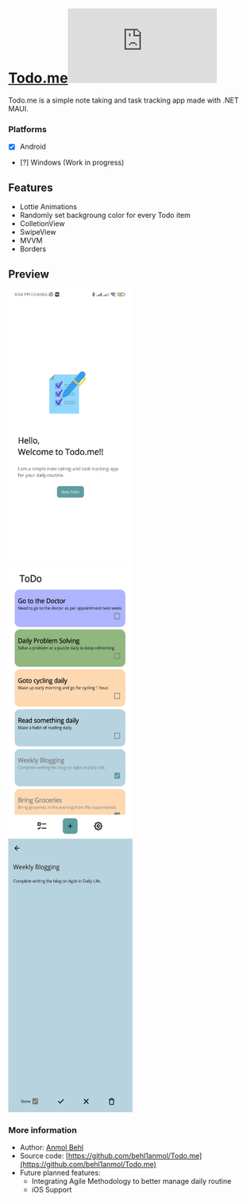 # [Todo.me](https://github.com/behl1anmol/Todo.me)[![Build Status](https://dev.azure.com/behl1anmol/Planner/_apis/build/status/behl1anmol.Todo.me?branchName=master)](https://dev.azure.com/behl1anmol/Planner/_build/latest?definitionId=6&branchName=master)
Todo.me is a simple note taking and task tracking app made with .NET MAUI.

### Platforms

- [x] Android
- [?] Windows (Work in progress)

## Features
* Lottie Animations
* Randomly set backgroung color for every Todo item
* ColletionView
* SwipeView
* MVVM
* Borders

## Preview
<img  src="Screenshots/Maui_app_todo.gif" width="250" height="550"> &nbsp;&nbsp;&nbsp; 
<img src="Screenshots/TodoView.jpg" width="250" height="550"> &nbsp;&nbsp;&nbsp; 
<img src="Screenshots/TodoDetailsView.jpg" width="250" height="550"> <br>

### More information
- Author: [Anmol Behl](https://github.com/behl1anmol)
- Source code: [https://github.com/behl1anmol/Todo.me](https://github.com/behl1anmol/Todo.me)
- Future planned features:
	* Integrating Agile Methodology to better manage daily routine
	* iOS Support
